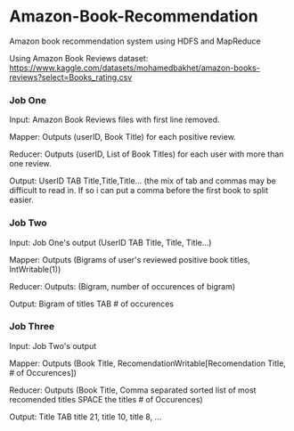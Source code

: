 # Amazon-Book-Recommendation
Amazon book recommendation system using HDFS and MapReduce

Using Amazon Book Reviews dataset: https://www.kaggle.com/datasets/mohamedbakhet/amazon-books-reviews?select=Books_rating.csv


### Job One
Input: Amazon Book Reviews files with first line removed.

Mapper: Outputs (userID, Book Title) for each positive review.

Reducer: Outputs (userID, List of Book Titles) for each user with more than one review.

Output: UserID TAB Title,Title,Title... (the mix of tab and commas may be difficult to read in. If so i can put a comma before the first book to split easier.

### Job Two
Input: Job One's output (UserID TAB Title, Title, Title...)

Mapper: Outputs (Bigrams of user's reviewed positive book titles, IntWritable(1))

Reducer: Outputs: (Bigram, number of occurences of bigram)

Output: Bigram of titles TAB # of occurences

### Job Three
Input: Job Two's output

Mapper: Outputs (Book Title, RecomendationWritable[Recomendation Title, # of Occurences]) 

Reducer: Outputs (Book Title, Comma separated sorted list of most recomended titles SPACE the titles # of Occurences) 

Output: Title TAB title 21, title 10, title 8, ...
